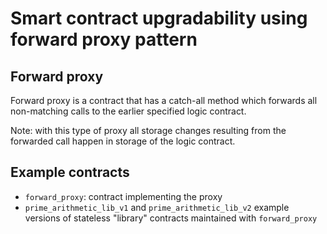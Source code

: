# Smart contract upgradability using forward proxy pattern

## Forward proxy
Forward proxy is a contract that has a catch-all method which forwards all non-matching calls to the earlier specified logic contract. 

Note: with this type of proxy all storage changes resulting from the forwarded call happen in storage of the logic contract.

## Example contracts
* `forward_proxy`: contract implementing the proxy
* `prime_arithmetic_lib_v1` and `prime_arithmetic_lib_v2` example versions of stateless "library" contracts maintained with `forward_proxy`
